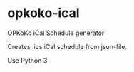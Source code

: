 # opkoko-ical
OPKoKo iCal Schedule generator

Creates .ics iCal schedule from json-file.

Use Python 3
